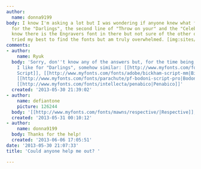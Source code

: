 ```yaml
---
author:
  name: donna9199
body: I know I'm asking a lot but I was wondering if anyone knew what fonts were used
  for the "Darlings", the second line of "Throw on your" and the "Celebrating". I
  know there is the Engravers font in there but not sure of the other ones. I have
  tried my best to find the fonts but am truly overwhelmed. [img:sites/default/files/old-images/invite_4034.jpg]
comments:
- author:
    name: Ryuk
  body: 'Sorry, don''t know any of the answers but, for the time being, here are some
    I like for "Darlings", somehow similar: [[http://www.myfonts.com/fonts/parachute/pf-champion-script-pro|Champion
    Script]], [[http://www.myfonts.com/fonts/adobe/bickham-script-mm|Bickham Script]],
    [[http://www.myfonts.com/fonts/parachute/pf-bodoni-script-pro|Bodoni Script]],
    [[http://www.myfonts.com/fonts/intellecta/penabico|Penabico]]'
  created: '2013-05-30 21:39:02'
- author:
    name: defiantone
    picture: 126244
  body: '[[http://www.myfonts.com/fonts/mawns/respective/|Respective]], probably Slanted'
  created: '2013-05-31 00:10:12'
- author:
    name: donna9199
  body: Thanks for the help!
  created: '2013-06-06 17:05:51'
date: '2013-05-30 21:07:33'
title: 'Could anyone help me out? '

---
```


